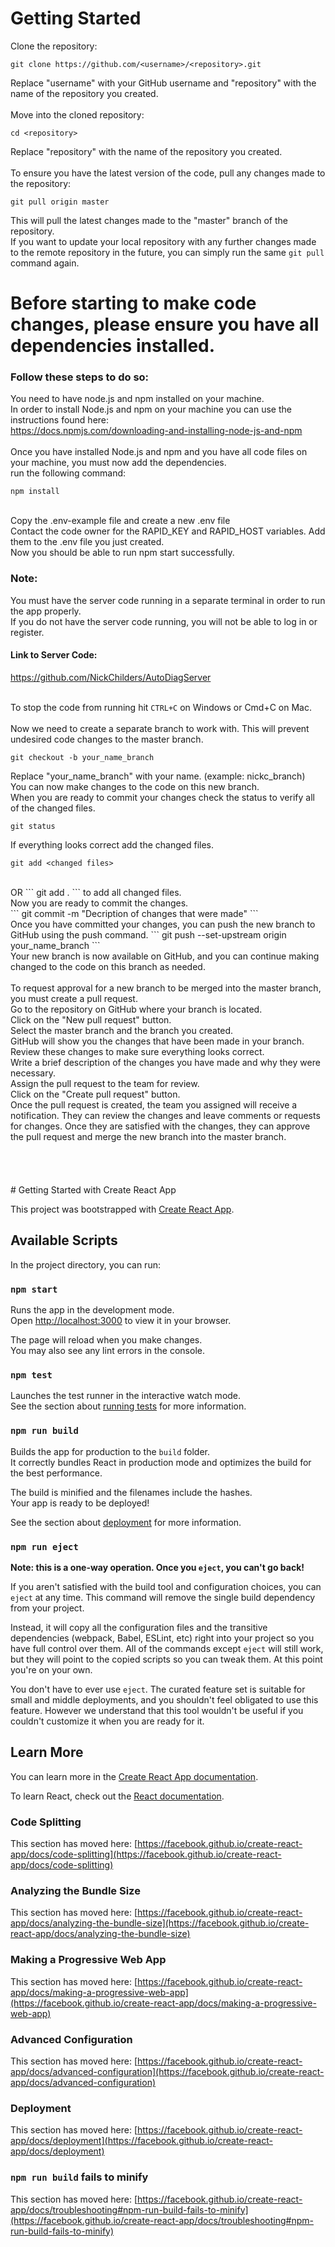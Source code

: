 # Getting Started

Clone the repository:<br>
```
git clone https://github.com/<username>/<repository>.git
```
Replace "username" with your GitHub username and "repository" with the name of the repository you created.<br>
<br>
Move into the cloned repository:<br>
```
cd <repository>
```
Replace "repository" with the name of the repository you created.
<br>
<br>
To ensure you have the latest version of the code, pull any changes made to the repository:<br>
```
git pull origin master
```
This will pull the latest changes made to the "master" branch of the repository.
<br>
If you want to update your local repository with any further changes made to the remote repository in the future, you can simply run the same `git pull` command again.
<br>

# Before starting to make code changes, please ensure you have all dependencies installed.

### Follow these steps to do so:
You need to have node.js and npm installed on your machine.
<br>
In order to install Node.js and npm on your machine you can use the instructions found here:
<br>
https://docs.npmjs.com/downloading-and-installing-node-js-and-npm
<br>
<br>
Once you have installed Node.js and npm and you have all code files on your machine, you must now add the dependencies.
<br>
run the following command:
<br>
```
npm install
```
<br>
Copy the .env-example file and create a new .env file
<br>
Contact the code owner for the RAPID_KEY and RAPID_HOST variables. Add them to the .env file you just created.
<br>
Now you should be able to run npm start successfully.
<br>

### Note:
You must have the server code running in a separate terminal in order to run the app properly.<br>
If you do not have the server code running, you will not be able to log in or register.

#### Link to Server Code:
https://github.com/NickChilders/AutoDiagServer
<br>
<br>

To stop the code from running hit `CTRL+C` on Windows or Cmd+C on Mac.
<br>
<br>
Now we need to create a separate branch to work with. This will prevent undesired code changes to the master branch.
<br>
```
git checkout -b your_name_branch
```
Replace "your_name_branch" with your name. (example: nickc_branch)
<br>
You can now make changes to the code on this new branch. 
<br>
When you are ready to commit your changes check the status to verify all of the changed files.
```
git status
```
If everything looks correct add the changed files.
<br>
```
git add <changed files>
```
<br>
OR
```
git add .
```
to add all changed files.
<br>
Now you are ready to commit the changes.
<br>
```
git commit -m "Decription of changes that were made"
```
<br>
Once you have committed your changes, you can push the new branch to GitHub using the push command.
```
git push --set-upstream origin your_name_branch
```
<br>
Your new branch is now available on GitHub, and you can continue making changed to the code on this branch as needed.
<br>
<br>
To request approval for a new branch to be merged into the master branch, you must create a pull request.
<br>
Go to the repository on GitHub where your branch is located.
<br>
Click on the "New pull request" button.
<br>
Select the master branch and the branch you created.
<br>
GitHub will show you the changes that have been made in your branch. Review these changes to make sure everything looks correct.
<br>
Write a brief description of the changes you have made and why they were necessary.
<br>
Assign the pull request to the team for review.
<br>
Click on the "Create pull request" button.
<br>
Once the pull request is created, the team you assigned will receive a notification. They can review the changes and leave comments or requests for changes. Once they are satisfied with the changes, they can approve the pull request and merge the new branch into the master branch.
<br>
<br>


<br>
<br>
<br>
# Getting Started with Create React App

This project was bootstrapped with [Create React App](https://github.com/facebook/create-react-app).

## Available Scripts

In the project directory, you can run:

### `npm start`

Runs the app in the development mode.\
Open [http://localhost:3000](http://localhost:3000) to view it in your browser.

The page will reload when you make changes.\
You may also see any lint errors in the console.

### `npm test`

Launches the test runner in the interactive watch mode.\
See the section about [running tests](https://facebook.github.io/create-react-app/docs/running-tests) for more information.

### `npm run build`

Builds the app for production to the `build` folder.\
It correctly bundles React in production mode and optimizes the build for the best performance.

The build is minified and the filenames include the hashes.\
Your app is ready to be deployed!

See the section about [deployment](https://facebook.github.io/create-react-app/docs/deployment) for more information.

### `npm run eject`

**Note: this is a one-way operation. Once you `eject`, you can't go back!**

If you aren't satisfied with the build tool and configuration choices, you can `eject` at any time. This command will remove the single build dependency from your project.

Instead, it will copy all the configuration files and the transitive dependencies (webpack, Babel, ESLint, etc) right into your project so you have full control over them. All of the commands except `eject` will still work, but they will point to the copied scripts so you can tweak them. At this point you're on your own.

You don't have to ever use `eject`. The curated feature set is suitable for small and middle deployments, and you shouldn't feel obligated to use this feature. However we understand that this tool wouldn't be useful if you couldn't customize it when you are ready for it.

## Learn More

You can learn more in the [Create React App documentation](https://facebook.github.io/create-react-app/docs/getting-started).

To learn React, check out the [React documentation](https://reactjs.org/).

### Code Splitting

This section has moved here: [https://facebook.github.io/create-react-app/docs/code-splitting](https://facebook.github.io/create-react-app/docs/code-splitting)

### Analyzing the Bundle Size

This section has moved here: [https://facebook.github.io/create-react-app/docs/analyzing-the-bundle-size](https://facebook.github.io/create-react-app/docs/analyzing-the-bundle-size)

### Making a Progressive Web App

This section has moved here: [https://facebook.github.io/create-react-app/docs/making-a-progressive-web-app](https://facebook.github.io/create-react-app/docs/making-a-progressive-web-app)

### Advanced Configuration

This section has moved here: [https://facebook.github.io/create-react-app/docs/advanced-configuration](https://facebook.github.io/create-react-app/docs/advanced-configuration)

### Deployment

This section has moved here: [https://facebook.github.io/create-react-app/docs/deployment](https://facebook.github.io/create-react-app/docs/deployment)

### `npm run build` fails to minify

This section has moved here: [https://facebook.github.io/create-react-app/docs/troubleshooting#npm-run-build-fails-to-minify](https://facebook.github.io/create-react-app/docs/troubleshooting#npm-run-build-fails-to-minify)
